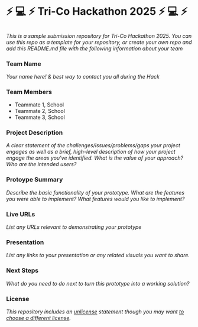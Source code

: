 # :zap: :computer: :zap: Tri-Co Hackathon 2025 :zap: :computer: :zap:

##

*This is a sample submission repository for Tri-Co Hackathon 2025. You can use this repo as a template for your repository, or create your own repo and add this README.md file with the following information about your team*

### Team Name

*Your name here! & best way to contact you all during the Hack*

### Team Members

- Teammate 1, School
- Teammate 2, School
- Teammate 3, School

### Project Description

*A clear statement of the challenges/issues/problems/gaps your project engages as well as a brief, high-level description of how your project engage the areas you've identified. What is the value of your approach? Who are the intended users?*

### Protoype Summary

*Describe the basic functionality of your prototype. What are the features you were able to implement? What features would you like to implement?*

### Live URLs

*List any URLs relevant to demonstrating your prototype*

### Presentation

*List any links to your presentation or any related visuals you want to share.*

### Next Steps

*What do you need to do next to turn this prototype into a working solution?*

### License

*This repository includes an [unlicense](http://unlicense.org/) statement though you may want [to choose a different license](https://choosealicense.com/).*
